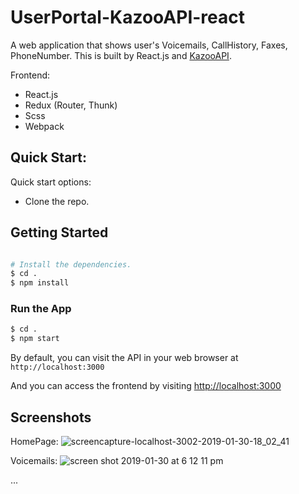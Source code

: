 # UserPortal-KazooAPI-react

A web application that shows user's Voicemails, CallHistory, Faxes, PhoneNumber.
This is built by React.js and [KazooAPI](https://docs.2600hz.com/supported/).

Frontend:

* React.js
* Redux (Router, Thunk)
* Scss
* Webpack

## Quick Start:

Quick start options:

+ Clone the repo.

## Getting Started

```bash

# Install the dependencies.
$ cd .
$ npm install


```

### Run the App

```bash
$ cd .
$ npm start
```

By default, you can visit the API in your web browser at `http://localhost:3000`

And you can access the frontend by visiting [http://localhost:3000](http://localhost:3000)

## Screenshots
HomePage: ![screencapture-localhost-3002-2019-01-30-18_02_41](https://user-images.githubusercontent.com/39380399/51973786-685d3780-24b9-11e9-9661-26b2b38bf8c1.png)

Voicemails: ![screen shot 2019-01-30 at 6 12 11 pm](https://user-images.githubusercontent.com/39380399/51974307-9e4eeb80-24ba-11e9-86a5-be66c8b54d2b.png)

...
